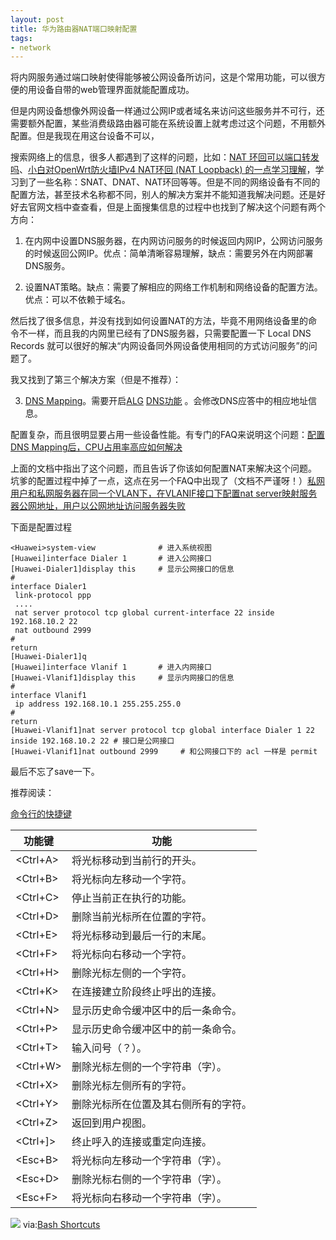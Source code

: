 ```yaml
---
layout: post
title: 华为路由器NAT端口映射配置
tags:
- network
---
```


将内网服务通过端口映射使得能够被公网设备所访问，这是个常用功能，可以很方便的用设备自带的web管理界面就能配置成功。

但是内网设备想像外网设备一样通过公网IP或者域名来访问这些服务并不可行，还需要额外配置，某些消费级路由器可能在系统设置上就考虑过这个问题，不用额外配置。但是我现在用这台设备不可以，

搜索网络上的信息，很多人都遇到了这样的问题，比如：[NAT 环回可以端口转发吗](https://www.v2ex.com/t/640554)、[小白对OpenWrt防火墙IPv4 NAT环回 (NAT Loopback) 的一点学习理解](https://www.right.com.cn/forum/thread-8203412-1-1.html)，学习到了一些名称：SNAT、DNAT、NAT环回等等。但是不同的网络设备有不同的配置方法，甚至技术名称都不同，别人的解决方案并不能知道我解决问题。还是好好去官网文档中查查看，但是上面搜集信息的过程中也找到了解决这个问题有两个方向：

1. 在内网中设置DNS服务器，在内网访问服务的时候返回内网IP，公网访问服务的时候返回公网IP。优点：简单清晰容易理解，缺点：需要另外在内网部署DNS服务。

2. 设置NAT策略。缺点：需要了解相应的网络工作机制和网络设备的配置方法。优点：可以不依赖于域名。

然后找了很多信息，并没有找到如何设置NAT的方法，毕竟不用网络设备里的命令不一样，而且我的内网里已经有了DNS服务器，只需要配置一下 Local DNS Records 就可以很好的解决“内网设备同外网设备使用相同的方式访问服务”的问题了。

我又找到了第三个解决方案（但是不推荐）：

3. [DNS Mapping](https://support.huawei.com/enterprise/zh/doc/EDOC1100033729/6325cc27)。需要开启[ALG](https://support.huawei.com/enterprise/zh/doc/EDOC1100033729/9130981d) [DNS功能](https://support.huawei.com/enterprise/zh/doc/EDOC1100033729/2a5c5e5b) 。会修改DNS应答中的相应地址信息。

配置复杂，而且很明显要占用一些设备性能。有专门的FAQ来说明这个问题：[配置DNS Mapping后，CPU占用率高应如何解决](https://support.huawei.com/enterprise/zh/doc/EDOC1100112409/7e88872)

上面的文档中指出了这个问题，而且告诉了你该如何配置NAT来解决这个问题。坑爹的配置过程中掉了一点，这点在另一个FAQ中出现了（文档不严谨呀！）[私网用户和私网服务器在同一个VLAN下，在VLANIF接口下配置nat server映射服务器公网地址，用户以公网地址访问服务器失败](https://support.huawei.com/enterprise/zh/doc/EDOC1100112409/d1a04f0f)

下面是配置过程
```
<Huawei>system-view              # 进入系统视图
[Huawei]interface Dialer 1       # 进入公网接口
[Huawei-Dialer1]display this     # 显示公网接口的信息
#
interface Dialer1
 link-protocol ppp
 ....
 nat server protocol tcp global current-interface 22 inside 192.168.10.2 22
 nat outbound 2999
#
return
[Huawei-Dialer1]q               
[Huawei]interface Vlanif 1       # 进入内网接口
[Huawei-Vlanif1]display this     # 显示内网接口的信息
#
interface Vlanif1
 ip address 192.168.10.1 255.255.255.0
#
return
[Huawei-Vlanif1]nat server protocol tcp global interface Dialer 1 22 inside 192.168.10.2 22 # 接口是公网接口
[Huawei-Vlanif1]nat outbound 2999     # 和公网接口下的 acl 一样是 permit 
```
最后不忘了save一下。


推荐阅读：

[命令行的快捷键](https://support.huawei.com/enterprise/zh/doc/EDOC1100041711/36ae01a3)

|  功能键 |  功能   |
|--------|------------------------|
|<Ctrl+A>|将光标移动到当前行的开头。|
|<Ctrl+B>|将光标向左移动一个字符。|
|<Ctrl+C>|停止当前正在执行的功能。|
|<Ctrl+D>|删除当前光标所在位置的字符。|
|<Ctrl+E>|将光标移动到最后一行的末尾。|
|<Ctrl+F>|将光标向右移动一个字符。|
|<Ctrl+H>|删除光标左侧的一个字符。|
|<Ctrl+K>|在连接建立阶段终止呼出的连接。|
|<Ctrl+N>|显示历史命令缓冲区中的后一条命令。|
|<Ctrl+P>|显示历史命令缓冲区中的前一条命令。|
|<Ctrl+T>|输入问号（？）。|
|<Ctrl+W>|删除光标左侧的一个字符串（字）。|
|<Ctrl+X>|删除光标左侧所有的字符。|
|<Ctrl+Y>|删除光标所在位置及其右侧所有的字符。|
|<Ctrl+Z>|返回到用户视图。|
|<Ctrl+]>|终止呼入的连接或重定向连接。|
|<Esc+B> |将光标向左移动一个字符串（字）。|
|<Esc+D> |删除光标右侧的一个字符串（字）。|
|<Esc+F> |将光标向右移动一个字符串（字）。|

![](https://raw.githubusercontent.com/fliptheweb/bash-shortcuts-cheat-sheet/master/moving_cli.png) via:[Bash Shortcuts](https://gist.github.com/tuxfight3r/60051ac67c5f0445efee)